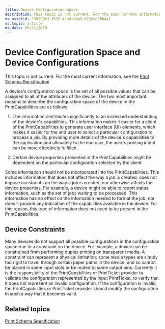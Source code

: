 ```yaml
---
title: Device Configuration Space
description: This topic is not current. For the most current information, see the Print Schema Specification.
ms.assetid: 598299c3-159f-4cad-b6a5-d282cd5bb4a1
ms.topic: article
ms.date: 05/31/2018
---
```


# Device Configuration Space and Device Configurations

This topic is not current. For the most current information, see the [Print Schema Specification](https://download.microsoft.com/download/D/E/C/DECA6E6B-3E81-48E7-B7EF-6D92A547D03C/print-schema-spec-2-0.zip).

A device's *configuration space* is the set of all possible values that can be assigned to all of the attributes of the device. The two most important reasons to describe the configuration space of the device in the PrintCapabilities are as follows.

1.  The information contributes significantly to an increased understanding of the device's capabilities. This information makes it easier for a client of the PrintCapabilities to generate user interface (UI) elements, which makes it easier for the end user to select a particular configuration to process a job. By providing more details of the device's capabilities to the application and ultimately to the end user, the user's printing intent can be more effectively fulfilled.

2.  Certain device properties presented in the PrintCapabilities might be dependent on the particular configuration selected by the client.

Some information should not be incorporated into the PrintCapabilities. This includes information that does not affect the way a job is created, does not impose constraints on the way a job is created, nor otherwise affects the device properties. For example, a device might be able to report status information, such as the set of jobs waiting to be processed. This information has no effect on the information needed to format the job, nor does it provide any indication of the capabilities available in the device. For this reason, this type of information does not need to be present in the PrintCapabilities.

## Device Constraints

Many devices do not support all possible configurations in the configuration space due to a constraint on the device. For example, a device can be constrained from performing duplex printing on transparent media. A constraint can represent a physical limitation: some media types are simply too rigid to travel through certain paper paths in the device, and so cannot be placed in some input slots or be routed to some output bins. Currently it is the responsibility of the PrintCapabilities or PrintTicket provider to validate the configuration represented by the input PrintTicket, to verify that it does not represent an invalid configuration. If the configuration is invalid, the PrintCapabilities or PrintTicket provider should modify the configuration in such a way that it becomes valid.

## Related topics

<dl> <dt>

[Print Schema Specification](https://download.microsoft.com/download/D/E/C/DECA6E6B-3E81-48E7-B7EF-6D92A547D03C/print-schema-spec-2-0.zip)
</dt> </dl>

 

 




